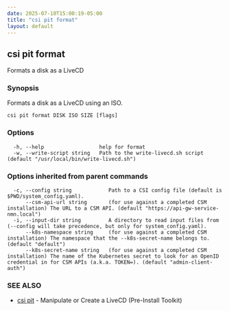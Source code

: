 ```yaml
---
date: 2025-07-10T15:00:19-05:00
title: "csi pit format"
layout: default
---
```

## csi pit format

Formats a disk as a LiveCD

### Synopsis

Formats a disk as a LiveCD using an ISO.

```
csi pit format DISK ISO SIZE [flags]
```

### Options

```
  -h, --help                  help for format
  -w, --write-script string   Path to the write-livecd.sh script (default "/usr/local/bin/write-livecd.sh")
```

### Options inherited from parent commands

```
  -c, --config string            Path to a CSI config file (default is $PWD/system_config.yaml).
      --csm-api-url string       (for use against a completed CSM installation) The URL to a CSM API. (default "https://api-gw-service-nmn.local")
  -i, --input-dir string         A directory to read input files from (--config will take precedence, but only for system_config.yaml).
      --k8s-namespace string     (for use against a completed CSM installation) The namespace that the --k8s-secret-name belongs to. (default "default")
      --k8s-secret-name string   (for use against a completed CSM installation) The name of the Kubernetes secret to look for an OpenID credential in for CSM APIs (a.k.a. TOKEN=). (default "admin-client-auth")
```

### SEE ALSO

* [csi pit](/commands/csi_pit/)	 - Manipulate or Create a LiveCD (Pre-Install Toolkit)

